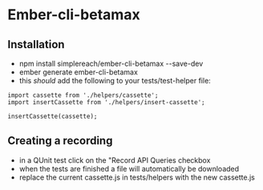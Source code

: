 # Ember-cli-betamax


## Installation

* npm install simplereach/ember-cli-betamax --save-dev
* ember generate  ember-cli-betamax
* this *should* add the following to your tests/test-helper file:

```
import cassette from './helpers/cassette';
import insertCassette from './helpers/insert-cassette';

insertCassette(cassette);
```

## Creating a recording

* in a QUnit test click on the "Record API Queries checkbox
* when the tests are finished a file will automatically be downloaded
* replace the current cassette.js in tests/helpers with the new cassette.js

